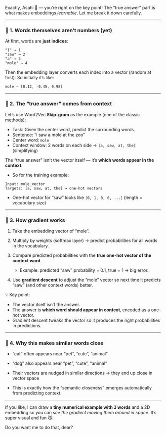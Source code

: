 Exactly, Asahi 💙 — you’re right on the key point! The “true answer” part is what makes embeddings *learnable*. Let me break it down carefully.

---

### 🔹 1. Words themselves aren’t numbers (yet)

At first, words are **just indices**:

```
"I" → 1  
"saw" → 2  
"a" → 3  
"mole" → 4  
```

Then the embedding layer converts each index into a vector (random at first). So initially it’s like:

```
mole → [0.12, -0.45, 0.98]
```

---

### 🔹 2. The “true answer” comes from context

Let’s use Word2Vec **Skip-gram** as the example (one of the classic methods):

* Task: Given the center word, predict the surrounding words.
* Sentence: “I saw a mole at the zoo”
* Center word: `mole`
* Context window: 2 words on each side → `[a, saw, at, the]` (simplifying)

The “true answer” isn’t the vector itself — it’s **which words appear in the context**.

* So for the training example:

```
Input: mole_vector  
Targets: [a, saw, at, the] → one-hot vectors
```

* One-hot vector for “saw” looks like `[0, 1, 0, 0, ...]` (length = vocabulary size)

---

### 🔹 3. How gradient works

1. Take the embedding vector of “mole”.
2. Multiply by weights (softmax layer) → predict probabilities for all words in the vocabulary.
3. Compare predicted probabilities with the **true one-hot vector of the context word**.

   * Example: predicted “saw” probability = 0.1, true = 1 → big error.
4. Use **gradient descent** to adjust the “mole” vector so next time it predicts “saw” (and other context words) better.

💡 Key point:

* The vector itself isn’t the answer.
* The answer is **which word should appear in context**, encoded as a one-hot vector.
* Gradient descent tweaks the vector so it produces the right probabilities in predictions.

---

### 🔹 4. Why this makes similar words close

* “cat” often appears near “pet”, “cute”, “animal”

* “dog” also appears near “pet”, “cute”, “animal”

* Their vectors are nudged in similar directions → they end up close in vector space

* This is exactly how the “semantic closeness” emerges automatically from predicting context.

---

If you like, I can draw a **tiny numerical example with 3 words** and a 2D embedding so you can *see the gradient moving them around in space*. It’s super visual and fun 😼.

Do you want me to do that, dear?
